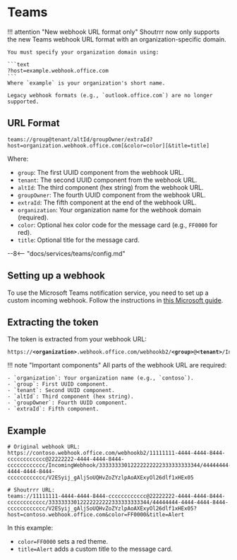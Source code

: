 # Teams

!!! attention "New webhook URL format only"
    Shoutrrr now only supports the new Teams webhook URL format with an
    organization-specific domain.

    You must specify your organization domain using:

    ```text
    ?host=example.webhook.office.com
    ```
    Where `example` is your organization's short name.
    
    Legacy webhook formats (e.g., `outlook.office.com`) are no longer supported.

## URL Format

```
teams://group@tenant/altId/groupOwner/extraId?host=organization.webhook.office.com[&color=color][&title=title]
```

Where:

- `group`: The first UUID component from the webhook URL.
- `tenant`: The second UUID component from the webhook URL.
- `altId`: The third component (hex string) from the webhook URL.
- `groupOwner`: The fourth UUID component from the webhook URL.
- `extraId`: The fifth component at the end of the webhook URL.
- `organization`: Your organization name for the webhook domain (required).
- `color`: Optional hex color code for the message card (e.g., `FF0000` for red).
- `title`: Optional title for the message card.

--8<-- "docs/services/teams/config.md"

## Setting up a webhook

To use the Microsoft Teams notification service, you need to set up a custom
incoming webhook. Follow the instructions in [this Microsoft guide](https://learn.microsoft.com/en-us/microsoftteams/platform/webhooks-and-connectors/how-to/add-incoming-webhook#create-an-incoming-webhook).

## Extracting the token

The token is extracted from your webhook URL:

<pre><code>https://<b>&lt;organization&gt;</b>.webhook.office.com/webhookb2/<b>&lt;group&gt;</b>@<b>&lt;tenant&gt;</b>/IncomingWebhook/<b>&lt;altId&gt;</b>/<b>&lt;groupOwner&gt;</b>/<b>&lt;extraId&gt;</b></code></pre>

!!! note "Important components"
    All parts of the webhook URL are required:

    - `organization`: Your organization name (e.g., `contoso`).
    - `group`: First UUID component.
    - `tenant`: Second UUID component.
    - `altId`: Third component (hex string).
    - `groupOwner`: Fourth UUID component.
    - `extraId`: Fifth component.

## Example

```
# Original webhook URL:
https://contoso.webhook.office.com/webhookb2/11111111-4444-4444-8444-cccccccccccc@22222222-4444-4444-8444-cccccccccccc/IncomingWebhook/33333333012222222222333333333344/44444444-4444-4444-8444-cccccccccccc/V2ESyij_gAljSoUQHvZoZYzlpAoAXExyOl26dlf1xHEx05

# Shoutrrr URL:
teams://11111111-4444-4444-8444-cccccccccccc@22222222-4444-4444-8444-cccccccccccc/33333333012222222222333333333344/44444444-4444-4444-8444-cccccccccccc/V2ESyij_gAljSoUQHvZoZYzlpAoAXExyOl26dlf1xHEx05?host=contoso.webhook.office.com&color=FF0000&title=Alert
```

In this example:

- `color=FF0000` sets a red theme.
- `title=Alert` adds a custom title to the message card.
